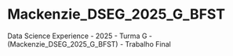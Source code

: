 # Mackenzie_DSEG_2025_G_BFST
Data Science Experience - 2025 - Turma G - (Mackenzie_DSEG_2025_G_BFST) - Trabalho Final
